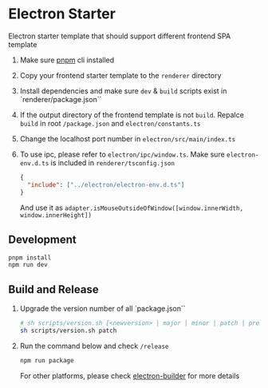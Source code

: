 # Electron Starter

Electron starter template that should support different frontend SPA template

1. Make sure [pnpm](https://pnpm.io/) cli installed
2. Copy your frontend starter template to the `renderer` directory
3. Install dependencies and make sure `dev` & `build` scripts exist in `renderer/package.json``
4. If the output directory of the frontend template is not `build`. Repalce `build` in root `/package.json` and `electron/constants.ts`
5. Change the localhost port number in `electron/src/main/index.ts`
6. To use ipc, please refer to `electron/ipc/window.ts`. Make sure `electron-env.d.ts` is included in `renderer/tsconfig.json`

   ```json
   {
     "include": ["../electron/electron-env.d.ts"]
   }
   ```

   And use it as `adapter.isMouseOutsideOfWindow([window.innerWidth, window.innerHeight])`

## Development

```
pnpm install
npm run dev
```

## Build and Release

1. Upgrade the version number of all `package.json``
   ```sh
   # sh scripts/version.sh [<newversion> | major | minor | patch | premajor | preminor | prepatch | prerelease | from-git]
   sh scripts/version.sh patch
   ```
2. Run the command below and check `/release`

   ```sh
   npm run package
   ```

   For other platforms, please check [electron-builder](https://www.electron.build/index.html) for more details
